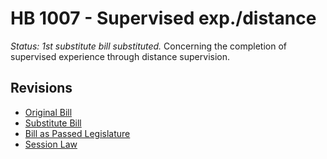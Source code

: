 # HB 1007 - Supervised exp./distance
*Status: 1st substitute bill substituted.*
Concerning the completion of supervised experience through distance supervision.

## Revisions
* [Original Bill](1/)
* [Substitute Bill](S/)
* [Bill as Passed Legislature](S.PL/)
* [Session Law](S.SL/)